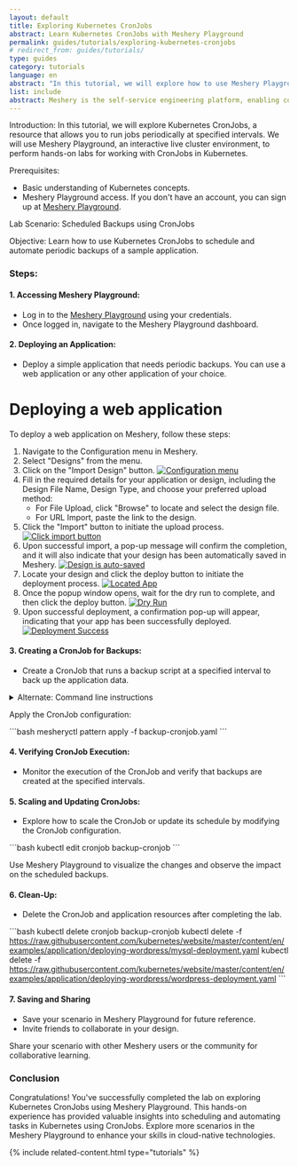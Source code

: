 ```yaml
---
layout: default
title: Exploring Kubernetes CronJobs
abstract: Learn Kubernetes CronJobs with Meshery Playground
permalink: guides/tutorials/exploring-kubernetes-cronjobs
# redirect_from: guides/tutorials/
type: guides
category: tutorials
language: en
abstract: "In this tutorial, we will explore how to use Meshery Playground, an interactive live cluster environment, to perform hands-on labs for managing Kubernetes CronJobs."
list: include
abstract: Meshery is the self-service engineering platform, enabling collaborative design and operation of cloud and cloud native infrastructure.
---
```


Introduction:
In this tutorial, we will explore Kubernetes CronJobs, a resource that allows you to run jobs periodically at specified intervals. We will use Meshery Playground, an interactive live cluster environment, to perform hands-on labs for working with CronJobs in Kubernetes.

Prerequisites:
- Basic understanding of Kubernetes concepts.
- Meshery Playground access. If you don't have an account, you can sign up at [Meshery Playground](https://meshery.layer5.io/play).

Lab Scenario: Scheduled Backups using CronJobs

Objective:
Learn how to use Kubernetes CronJobs to schedule and automate periodic backups of a sample application.

### Steps:

#### 1. **Accessing Meshery Playground:**
   - Log in to the [Meshery Playground](https://meshery.layer5.io/play) using your credentials.
   - Once logged in, navigate to the Meshery Playground dashboard.

#### 2. **Deploying an Application:**
   - Deploy a simple application that needs periodic backups. You can use a web application or any other application of your choice.


# Deploying a web application

To deploy a web application on Meshery, follow these steps:


1. Navigate to the Configuration menu in Meshery.
2. Select "Designs" from the menu.
3. Click on the "Import Design" button.
[![Configuration menu]({{site.baseurl}}/assets/img/meshery-design/configuration-menu-design-import.png)]({{site.baseurl}}/assets/img/meshery-design/configuration-menu-design-import.png)
4. Fill in the required details for your application or design, including the Design File Name, Design Type, and choose your preferred upload method:
   - For File Upload, click "Browse" to locate and select the design file.
   - For URL Import, paste the link to the design.
5. Click the "Import" button to initiate the upload process.
[![Click import button]({{site.baseurl}}/assets/img/meshery-design/click-import.png)]({{site.baseurl}}/assets/img/meshery-design/click-import.png)
6. Upon successful import, a pop-up message will confirm the completion, and it will also indicate that your design has been automatically saved in Meshery.
[![Design is auto-saved]({{site.baseurl}}/assets/img/meshery-design/design-auto-save.png)]({{site.baseurl}}/assets/img/meshery-design/design-auto-save.png)
7. Locate your design and click the deploy button to initiate the deployment process.
[![Located App]({{site.baseurl}}/assets/img/meshery-design/app-deploy.png)]({{site.baseurl}}/assets/img/meshery-design/app-deploy.png)
8. Once the popup window opens, wait for the dry run to complete, and then click the deploy button.
[![Dry Run]({{site.baseurl}}/assets/img/meshery-design/click-deploy.png)]({{site.baseurl}}/assets/img/meshery-design/click-deploy.png)
9. Upon successful deployment, a confirmation pop-up will appear, indicating that your app has been successfully deployed.
[![Deployment Success]({{site.baseurl}}/assets/img/meshery-design/deploy-success.png)]({{site.baseurl}}/assets/img/meshery-design/deploy-success.png)

<!-- 

Convey to user that MeshMap Designs are auto-saved. 

-->


#### 3. **Creating a CronJob for Backups:**

- Create a CronJob that runs a backup script at a specified interval to back up the application data.

<!--

Show user how to do this using MeshMap Designer to drag and drop components and configure them.

-->

   
<details>
<summary>
Alternate: Command line instructions
</summary>

\```yaml
# backup-cronjob.yaml
apiVersion: batch/v1beta1
kind: CronJob
metadata:
  name: backup-cronjob
spec:
  schedule: "0 * * * *"  # Run every hour
  jobTemplate:
    spec:
      template:
        spec:
          containers:
          - name: backup-container
            image: backup-image:latest  # Replace with your backup script image
            # Add volume mounts and commands as needed for backup
          restartPolicy: OnFailure
\```

</details>

Apply the CronJob configuration:

\```bash
mesheryctl pattern apply -f backup-cronjob.yaml
\```

#### 4. **Verifying CronJob Execution:**
   - Monitor the execution of the CronJob and verify that backups are created at the specified intervals.


<!-- 

Show user how to use Views and filters in MeshMap Visualizer.

-->


#### 5. **Scaling and Updating CronJobs:**
   - Explore how to scale the CronJob or update its schedule by modifying the CronJob configuration.


<!-- 

Show user how to use Designs and components in MeshMap Designer.

-->


\```bash
kubectl edit cronjob backup-cronjob
\```

Use Meshery Playground to visualize the changes and observe the impact on the scheduled backups.

#### 6. **Clean-Up:**
   - Delete the CronJob and application resources after completing the lab.


<!-- 

Show user how to use Designs and components in MeshMap Designer.

-->



\```bash
kubectl delete cronjob backup-cronjob
kubectl delete -f https://raw.githubusercontent.com/kubernetes/website/master/content/en/examples/application/deploying-wordpress/mysql-deployment.yaml
kubectl delete -f https://raw.githubusercontent.com/kubernetes/website/master/content/en/examples/application/deploying-wordpress/wordpress-deployment.yaml
\```

#### 7. **Saving and Sharing**
   - Save your scenario in Meshery Playground for future reference.
   - Invite friends to collaborate in your design.

<!-- 

Show user how to make Design public and share with other users in MeshMap Designer.

-->

Share your scenario with other Meshery users or the community for collaborative learning.

### Conclusion
Congratulations! You've successfully completed the lab on exploring Kubernetes CronJobs using Meshery Playground. This hands-on experience has provided valuable insights into scheduling and automating tasks in Kubernetes using CronJobs. Explore more scenarios in the Meshery Playground to enhance your skills in cloud-native technologies.

{% include related-content.html type="tutorials" %}